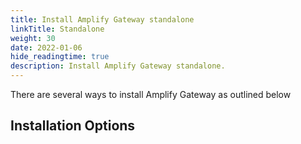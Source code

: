 ```yaml
---
title: Install Amplify Gateway standalone
linkTitle: Standalone
weight: 30
date: 2022-01-06
hide_readingtime: true
description: Install Amplify Gateway standalone.
---
```


There are several ways to install Amplify Gateway as outlined below

## Installation Options
